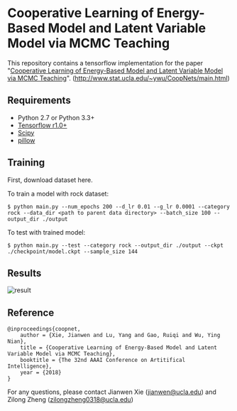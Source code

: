# Cooperative Learning of Energy-Based Model and Latent Variable Model via MCMC Teaching

This repository contains a tensorflow implementation for the paper "[Cooperative Learning of Energy-Based Model and Latent Variable Model via MCMC Teaching](http://www.stat.ucla.edu/~ywu/CoopNets/doc/CoopNets_AAAI.pdf)".
(http://www.stat.ucla.edu/~ywu/CoopNets/main.html)

## Requirements
- Python 2.7 or Python 3.3+
- [Tensorflow r1.0+](https://www.tensorflow.org/install/)
- [Scipy](https://www.scipy.org/install.html)
- [pillow](https://pillow.readthedocs.io/en/latest/installation.html)

## Training

First, download dataset here.

To train a model with rock dataset:

    $ python main.py --num_epochs 200 --d_lr 0.01 --g_lr 0.0001 --category rock --data_dir <path to parent data directory> --batch_size 100 --output_dir ./output

To test with trained model:

    $ python main.py --test --category rock --output_dir ./output --ckpt ./checkpoint/model.ckpt --sample_size 144

## Results

![result](assests/result.png)

## Reference
    @inproceedings{coopnet,
        author = {Xie, Jianwen and Lu, Yang and Gao, Ruiqi and Wu, Ying Nian},
        title = {Cooperative Learning of Energy-Based Model and Latent Variable Model via MCMC Teaching},
        booktitle = {The 32nd AAAI Conference on Artitifical Intelligence},
        year = {2018}
    }
    
For any questions, please contact Jianwen Xie (jianwen@ucla.edu) and Zilong Zheng (zilongzheng0318@ucla.edu)
